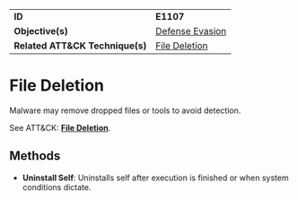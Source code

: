 |||
|---------|------------------------|
|**ID**|**E1107**|
|**Objective(s)**| [Defense Evasion](https://github.com/MAECProject/malware-behaviors/tree/master/defense-evasion)|
|**Related ATT&CK Technique(s)**|[File Deletion](https://attack.mitre.org/techniques/T1107)|


File Deletion
=============
Malware may remove dropped files or tools to avoid detection. 

See ATT&CK: [**File Deletion**](https://attack.mitre.org/techniques/T1107).

Methods
-------
* **Uninstall Self**: Uninstalls self after execution is finished or when system conditions dictate.

